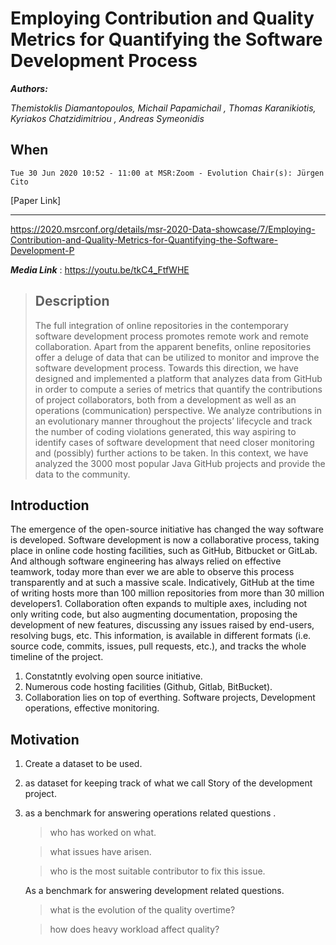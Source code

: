 # Employing Contribution and Quality Metrics for Quantifying the Software Development Process

**_Authors:_**

*_Themistoklis Diamantopoulos, Michail Papamichail , Thomas Karanikiotis, Kyriakos Chatzidimitriou , Andreas Symeonidis_*

## **When**

    Tue 30 Jun 2020 10:52 - 11:00 at MSR:Zoom - Evolution Chair(s): Jürgen Cito
 [Paper Link]
***
https://2020.msrconf.org/details/msr-2020-Data-showcase/7/Employing-Contribution-and-Quality-Metrics-for-Quantifying-the-Software-Development-P

***_Media Link_*** :
    https://youtu.be/tkC4_FtfWHE

  >## **Description**  
   > The full integration of online repositories in the contemporary software development process promotes remote work and remote collaboration. Apart from the apparent benefits, online repositories offer a deluge of data that can be utilized to monitor and improve the software development process. Towards this direction, we have designed and implemented a platform that analyzes data from GitHub in order to compute a series of metrics that quantify the contributions of project collaborators, both from a development as well as an operations (communication) perspective. We analyze contributions in an evolutionary manner throughout the projects’ lifecycle and track the number of coding violations generated, this way aspiring to identify cases of software development that need closer monitoring and (possibly) further actions to be taken. In this context, we have analyzed the 3000 most popular Java GitHub projects and provide the data to the community.
   
## Introduction
The emergence of the open-source initiative has changed the way
software is developed. Software development is now a collaborative
process, taking place in online code hosting facilities, such as
GitHub, Bitbucket or GitLab. And although software engineering
has always relied on effective teamwork, today more than ever we
are able to observe this process transparently and at such a massive
scale. Indicatively, GitHub at the time of writing hosts more than
100 million repositories from more than 30 million developers1.
Collaboration often expands to multiple axes, including
not only writing code, but also augmenting documentation, proposing
the development of new features, discussing any issues raised
by end-users, resolving bugs, etc. This information, is available in
different formats (i.e. source code, commits, issues, pull requests,
etc.), and tracks the whole timeline of the project.

1. Constatntly evolving open source initiative.
2. Numerous code hosting facilities (Github, Gitlab, BitBucket).
3. Collaboration lies on top of everthing.
Software projects, Development operations, effective monitoring.

## Motivation
 1. Create a dataset to be used.
 2. as dataset for keeping track  of what we call Story of      the development project.
 3. as a benchmark for answering operations related questions .

    > who has worked on what.
    
    > what issues have arisen.

    > who is the most suitable contributor to fix this issue.

    As a benchmark for answering development related questions.

    > what is the evolution of the quality overtime?

    > how does heavy workload affect quality?